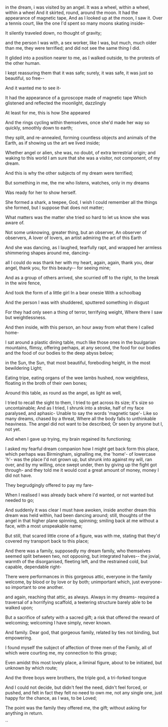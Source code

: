 


in the dream, i was visited by an angel. 
It was a wheel, within a wheel, within a wheel 
And it skirted, round, around the moon. 
It had the appearance of magnetic tape, 
And as I looked up at the moon, I saw it. Over a tennis court, like the one I'd spent so many moons skating inside-

It silently traveled down, no thought of gravity;

and the person I was with, a sex worker, like I was, but much, much older than me,
they were terrified; and did not see the same thing I did. 

It glided into a position nearer to me, as I walked outside, to the protests of the other human.

I kept reassuring them that it was safe; surely, it was safe, it was just so beautiful, so free--

And it wanted me to see it-

It had the appearance of a gyroscope 
made of magnetic tape 
Which glistened and reflected the moonlight, dazzlingly 

At least for me, this is how She appeared 

And the rings cycling within themselves, once she'd made her way so quickly, smoothly down to earth;

they split, and re-annealed, forming countless objects and animals of the Earth, as if showing us the art we lived inside;

Whether angel or alien, she was, no doubt, of extra terrestrial origin;
and waking to this world I am sure that she was a visitor, not component, of my dream. 

And this is why the other subjects of my dream were terrified;

But something in me, the me who listens, watches, only in my dreams

Was ready for her to show herself.

She formed a shark, a teepee, God, I wish I could remember all the things she formed, but I suppose that does not matter;

What matters was the matter she tried so hard to let us know she was aware of. 

Not some unknowing, greater thing, but an observer, 
An observer of observers, 
A lover of lovers, an artist admiring the art of this Earth

And she was dancing, as I laughed, tearfully rapt, and wrapped her armless shimmering shapes around me, dancing-

all I could do was thank her with my heart, again, again, thank you, dear angel, thank you, for this beauty-- for seeing mine;

And as a group of others arrived, she scurried off to the right, to the break in the wire fence, 

And took the form of a little girl 
In a bear onesie 
With a schoolbag 

And the person I was with shuddered, sputtered something in disgust

For they had only seen a thing of terror, terrifying weight, 
Where there I saw but weightlessness.

And then inside, with this person, an hour away from what there I called home-

I sat around a plastic dining table, much like those ones in the buulgarian mountains, flimsy, offering perhaps, at any second, the food for our bodies and the food of our bodies to the deep abyss below; 

in the Sun, the Sun, that most beautiful, foreboding height, in the most bewildering Light;

Eating tripe, eating organs of the wee lambs hushed, now weightless, floating in the broth of their own bones;

Around this table, as round as the angel, as light as well, 

I tried to recall the sight to them, I tried to get across its size;
it's size so uncontainable;
And as I tried, I shrunk into a stroke, half of my face paralysed, and aphasic-
Unable to say the words 'magnetic tape'-
Like so many dreams, chased by a threat, 
Where all the body falls to unthinkable heaviness.
The angel did not want to be described; 
Or seen by anyone but I, 
not yet.

And when I gave up trying, my brain regained its functioning;

I asked my fearful dream companion how I might get back form this place, which perhaps was Birmingham, signalling me, the 'home'- of lowercase 'h'- was the place I'd not grown up, but shrunk into against my will, ran over, and by my willing, once swept under, then by giving up the fight got through- 
and they told me it would cost a great amount of money, money I did not have. 

They begrudgingly offered to pay my fare-

When I realised I was already back where I'd wanted, or not wanted but needed to go;

And suddenly it was clear I must have awoken, inside another dream this dream was held within, had been dancing around; still, thoughts of the angel in that higher plane spinning, spinning; smiling back at me without a face, with a most unspeakable name;

But still, that scared little crone of a figure, was with me, stating that they'd covered my transport back to this place;

And there was a family, supposedly my dream family, who themselves seemed split between two, not opposing, but integrated halves-- the jovial, warmth of the disorganised, fleeting left, and the restrained cold, but capable, dependable right-

There were performances in this gorgeous attic, everyone in the family welcome, by blood or by love or by both; unimportant which, just everyone- so important to one another. 

and again, reaching that attic, as always. Always in my dreams- required a traversal of a horrifying scaffold, a teetering structure barely able to be walked upon; 

But a sacrifice of safety with a sacred gift; a risk that offered the reward of welcoming; welcoming I have simply, never known. 

And family. 
Dear god, that gorgeous family, related by ties not binding, but empowering. 

I found myself the subject of affection of three men of the Family, all of which were courting me, my connection to this group;

Even amidst this most lovely place, a liminal figure, about to be initiated, but unknown by which route;

And the three boys were brothers, the triple god, a tri-forked tongue

And I could not decide, but didn't feel the need, didn't feel forced, or pushed, and felt in fact they felt no need to own me, not any single one, just happy for the chance, as I was, to be Loved; 

The point was the family they offered me, the gift; 
without asking for anything in return.

``